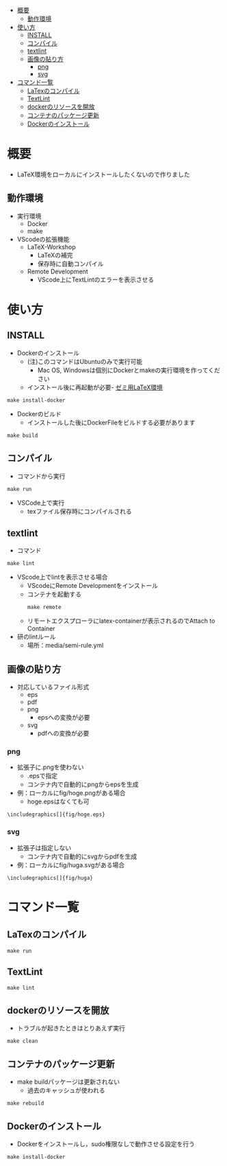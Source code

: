 
- [概要](#概要)
  - [動作環境](#動作環境)
- [使い方](#使い方)
  - [INSTALL](#install)
  - [コンパイル](#コンパイル)
  - [textlint](#textlint)
  - [画像の貼り方](#画像の貼り方)
    - [png](#png)
    - [svg](#svg)
- [コマンド一覧](#コマンド一覧)
  - [LaTexのコンパイル](#latexのコンパイル)
  - [TextLint](#textlint-1)
  - [dockerのリソースを開放](#dockerのリソースを開放)
  - [コンテナのパッケージ更新](#コンテナのパッケージ更新)
  - [Dockerのインストール](#dockerのインストール)

# 概要
* LaTeX環境をローカルにインストールしたくないので作りました
## 動作環境
* 実行環境
  * Docker
  * make
* VScodeの拡張機能
  * LaTeX-Workshop
    * LaTeXの補完
    * 保存時に自動コンパイル
  * Remote Development
    * VScode上にTextLintのエラーを表示させる

# 使い方
## INSTALL
* Dockerのインストール
  * (注)このコマンドはUbuntuのみで実行可能
    * Mac OS, Windowsは個別にDockerとmakeの実行環境を作ってください
  * インストール後に再起動が必要- [ゼミ用LaTeX環境](#ゼミ用latex環境)
```
make install-docker
```

* Dockerのビルド
  * インストールした後にDockerFileをビルドする必要があります
```
make build
```

## コンパイル
* コマンドから実行
```
make run
```
* VSCode上で実行
  * texファイル保存時にコンパイルされる

## textlint
* コマンド
```
make lint
```

* VScode上でlintを表示させる場合
  * VScodeにRemote Developmentをインストール
  * コンテナを起動する
	```
	make remote
	```
  * リモートエクスプローラにlatex-containerが表示されるのでAttach to Container
 * 研のlintルール
   * 場所：media/semi-rule.yml

## 画像の貼り方
* 対応しているファイル形式
  * eps
  * pdf
  * png
    * epsへの変換が必要
  * svg
    * pdfへの変換が必要
### png
* 拡張子に.pngを使わない
  * .epsで指定
  * コンテナ内で自動的にpngからepsを生成
* 例：ローカルにfig/hoge.pngがある場合
  * hoge.epsはなくても可
```
\includegraphics[]{fig/hoge.eps}
```

### svg
* 拡張子は指定しない
  * コンテナ内で自動的にsvgからpdfを生成
* 例：ローカルにfig/huga.svgがある場合
```
\includegraphics[]{fig/huga}
```

# コマンド一覧

## LaTexのコンパイル
```
make run
```
## TextLint
```
make lint
```

## dockerのリソースを開放
* トラブルが起きたときはとりあえず実行
```
make clean
```

## コンテナのパッケージ更新
* make buildパッケージは更新されない
  * 過去のキャッシュが使われる
```
make rebuild
```

## Dockerのインストール
* Dockerをインストールし，sudo権限なしで動作させる設定を行う
```
make install-docker
```